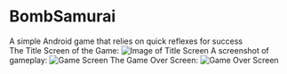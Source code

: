 # BombSamurai
A simple Android game that relies on quick reflexes for success                                                       
The Title Screen of the Game:
![Image of Title Screen](https://imgur.com/7qhO96e.jpg?1)
A screenshot of gameplay:
![Game Screen](https://i.imgur.com/40yLwNn.jpg?1)
The Game Over Screen:
![Game Over Screen](https://i.imgur.com/w2cgrdV.jpg?1)
